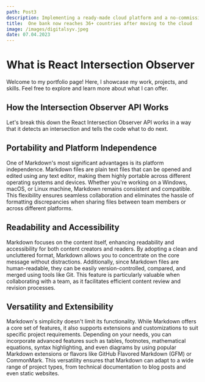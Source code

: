 ```yaml
---
path: Post3
description: Implementing a ready-made cloud platform and a no-commission payment gateway earned the bank a SEPA certificate needed for international transfers.
title:  One bank now reaches 36+ countries after moving to the cloud
image: /images/digitalsyv.jpeg
date: 07.04.2023
---
```


# What is React Intersection Observer

Welcome to my portfolio page! Here, I showcase my work, projects, and skills. Feel free to explore and learn more about what I can offer.

## How the Intersection Observer API Works

Let's break this down the React Intersection Observer API works in a way that it detects an intersection and tells the code what to do next.

## Portability and Platform Independence

One of Markdown's most significant advantages is its platform independence. Markdown files are plain text files that can be opened and edited using any text editor, making them highly portable across different operating systems and devices. Whether you're working on a Windows, macOS, or Linux machine, Markdown remains consistent and compatible. This flexibility ensures seamless collaboration and eliminates the hassle of formatting discrepancies when sharing files between team members or across different platforms.

## Readability and Accessibility

Markdown focuses on the content itself, enhancing readability and accessibility for both content creators and readers. By adopting a clean and uncluttered format, Markdown allows you to concentrate on the core message without distractions. Additionally, since Markdown files are human-readable, they can be easily version-controlled, compared, and merged using tools like Git. This feature is particularly valuable when collaborating with a team, as it facilitates efficient content review and revision processes.

## Versatility and Extensibility

Markdown's simplicity doesn't limit its functionality. While Markdown offers a core set of features, it also supports extensions and customizations to suit specific project requirements. Depending on your needs, you can incorporate advanced features such as tables, footnotes, mathematical equations, syntax highlighting, and even diagrams by using popular Markdown extensions or flavors like GitHub Flavored Markdown (GFM) or CommonMark. This versatility ensures that Markdown can adapt to a wide range of project types, from technical documentation to blog posts and even static websites.